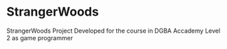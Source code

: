 # StrangerWoods
StrangerWoods Project Developed for the course in DGBA Accademy Level 2 as game programmer
